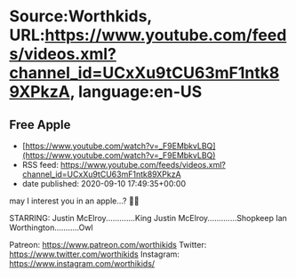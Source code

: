 # Source:Worthkids, URL:https://www.youtube.com/feeds/videos.xml?channel_id=UCxXu9tCU63mF1ntk89XPkzA, language:en-US

## Free Apple
 - [https://www.youtube.com/watch?v=_F9EMbkvLBQ](https://www.youtube.com/watch?v=_F9EMbkvLBQ)
 - RSS feed: https://www.youtube.com/feeds/videos.xml?channel_id=UCxXu9tCU63mF1ntk89XPkzA
 - date published: 2020-09-10 17:49:35+00:00

may I interest you in an apple...? 🍎💀

STARRING:
Justin McElroy.............King
Justin McElroy.............Shopkeep
Ian Worthington...........Owl

Patreon: https://www.patreon.com/worthikids
Twitter: https://www.twitter.com/worthikids
Instagram: https://www.instagram.com/worthikids/

